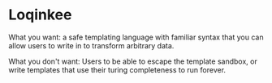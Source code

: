 # Loqinkee

What you want: a safe templating language with familiar syntax that you can allow users to write in to transform arbitrary data.

What you don't want: Users to be able to escape the template sandbox, or write templates that use their turing completeness to run forever.
